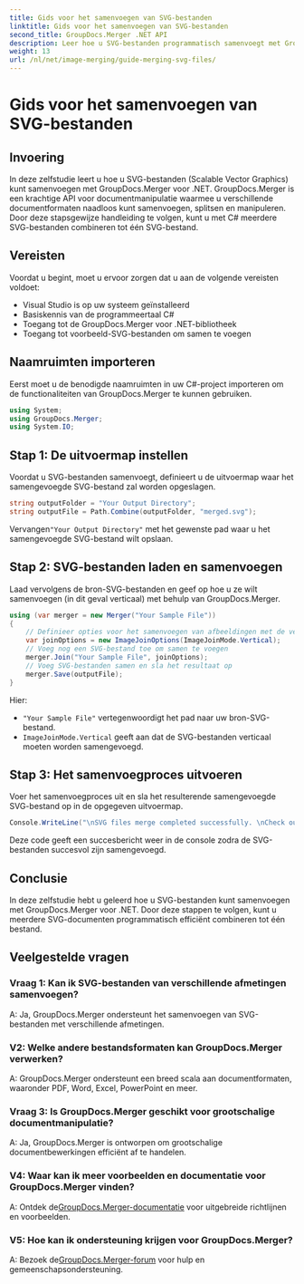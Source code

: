 ```yaml
---
title: Gids voor het samenvoegen van SVG-bestanden
linktitle: Gids voor het samenvoegen van SVG-bestanden
second_title: GroupDocs.Merger .NET API
description: Leer hoe u SVG-bestanden programmatisch samenvoegt met GroupDocs.Merger voor .NET. Combineer moeiteloos meerdere SVG-documenten.
weight: 13
url: /nl/net/image-merging/guide-merging-svg-files/
---
```


# Gids voor het samenvoegen van SVG-bestanden

## Invoering
In deze zelfstudie leert u hoe u SVG-bestanden (Scalable Vector Graphics) kunt samenvoegen met GroupDocs.Merger voor .NET. GroupDocs.Merger is een krachtige API voor documentmanipulatie waarmee u verschillende documentformaten naadloos kunt samenvoegen, splitsen en manipuleren. Door deze stapsgewijze handleiding te volgen, kunt u met C# meerdere SVG-bestanden combineren tot één SVG-bestand.

## Vereisten

Voordat u begint, moet u ervoor zorgen dat u aan de volgende vereisten voldoet:

- Visual Studio is op uw systeem geïnstalleerd
- Basiskennis van de programmeertaal C#
- Toegang tot de GroupDocs.Merger voor .NET-bibliotheek
- Toegang tot voorbeeld-SVG-bestanden om samen te voegen

## Naamruimten importeren

Eerst moet u de benodigde naamruimten in uw C#-project importeren om de functionaliteiten van GroupDocs.Merger te kunnen gebruiken.

```csharp
using System; 
using GroupDocs.Merger;
using System.IO;
```

## Stap 1: De uitvoermap instellen

Voordat u SVG-bestanden samenvoegt, definieert u de uitvoermap waar het samengevoegde SVG-bestand zal worden opgeslagen.

```csharp
string outputFolder = "Your Output Directory";
string outputFile = Path.Combine(outputFolder, "merged.svg");
```

 Vervangen`"Your Output Directory"` met het gewenste pad waar u het samengevoegde SVG-bestand wilt opslaan.

## Stap 2: SVG-bestanden laden en samenvoegen

Laad vervolgens de bron-SVG-bestanden en geef op hoe u ze wilt samenvoegen (in dit geval verticaal) met behulp van GroupDocs.Merger.

```csharp
using (var merger = new Merger("Your Sample File"))
{
    // Definieer opties voor het samenvoegen van afbeeldingen met de verticale samenvoegmodus
    var joinOptions = new ImageJoinOptions(ImageJoinMode.Vertical);
    // Voeg nog een SVG-bestand toe om samen te voegen
    merger.Join("Your Sample File", joinOptions);
    // Voeg SVG-bestanden samen en sla het resultaat op
    merger.Save(outputFile);
}
```

Hier:
- `"Your Sample File"` vertegenwoordigt het pad naar uw bron-SVG-bestand.
- `ImageJoinMode.Vertical` geeft aan dat de SVG-bestanden verticaal moeten worden samengevoegd.

## Stap 3: Het samenvoegproces uitvoeren

Voer het samenvoegproces uit en sla het resulterende samengevoegde SVG-bestand op in de opgegeven uitvoermap.

```csharp
Console.WriteLine("\nSVG files merge completed successfully. \nCheck output in {0}", outputFolder);
```

Deze code geeft een succesbericht weer in de console zodra de SVG-bestanden succesvol zijn samengevoegd.

## Conclusie

In deze zelfstudie hebt u geleerd hoe u SVG-bestanden kunt samenvoegen met GroupDocs.Merger voor .NET. Door deze stappen te volgen, kunt u meerdere SVG-documenten programmatisch efficiënt combineren tot één bestand.

## Veelgestelde vragen

### Vraag 1: Kan ik SVG-bestanden van verschillende afmetingen samenvoegen?

A: Ja, GroupDocs.Merger ondersteunt het samenvoegen van SVG-bestanden met verschillende afmetingen.

### V2: Welke andere bestandsformaten kan GroupDocs.Merger verwerken?

A: GroupDocs.Merger ondersteunt een breed scala aan documentformaten, waaronder PDF, Word, Excel, PowerPoint en meer.

### Vraag 3: Is GroupDocs.Merger geschikt voor grootschalige documentmanipulatie?

A: Ja, GroupDocs.Merger is ontworpen om grootschalige documentbewerkingen efficiënt af te handelen.

### V4: Waar kan ik meer voorbeelden en documentatie voor GroupDocs.Merger vinden?

 A: Ontdek de[GroupDocs.Merger-documentatie](https://tutorials.groupdocs.com/merger/net/) voor uitgebreide richtlijnen en voorbeelden.

### V5: Hoe kan ik ondersteuning krijgen voor GroupDocs.Merger?

 A: Bezoek de[GroupDocs.Merger-forum](https://forum.groupdocs.com/c/merger/32) voor hulp en gemeenschapsondersteuning.
